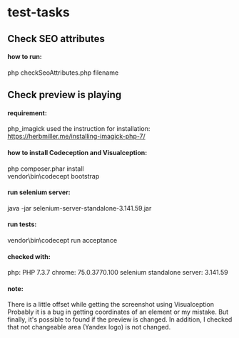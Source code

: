 # test-tasks
## Check SEO attributes

#### how to run:
php checkSeoAttributes.php filename


## Check preview is playing
#### requirement:
php_imagick
used the instruction for installation: https://herbmiller.me/installing-imagick-php-7/

#### how to install Codeception and Visualception:
php composer.phar install <br>
vendor\bin\codecept bootstrap

#### run selenium server:
java -jar selenium-server-standalone-3.141.59.jar

#### run tests:
vendor\bin\codecept run acceptance

#### checked with:
php: PHP 7.3.7
chrome: 75.0.3770.100
selenium standalone server: 3.141.59

#### note:
There is a little offset while getting the screenshot using Visualception
Probably it is a bug in getting coordinates of an element or my mistake.
But finally, it's possible to found if the preview is changed.
In addition, I checked that not changeable area (Yandex logo) is not changed.
